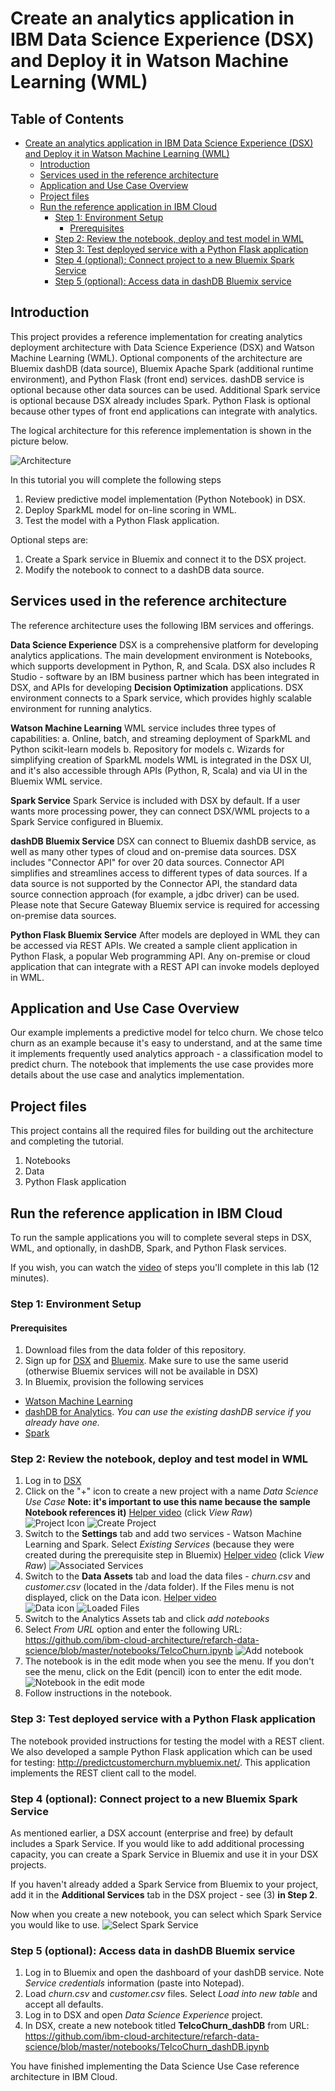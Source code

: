 # Create an analytics application in IBM Data Science Experience (DSX) and Deploy it in Watson Machine Learning (WML) 

## Table of Contents

- [Create an analytics application in IBM Data Science Experience (DSX) and Deploy it in Watson Machine Learning (WML)](#)
	- [Introduction](#introduction)
	- [Services used in the reference architecture](#services-used-in-the-reference-architecture)
	- [Application and Use Case Overview](#application-and-use-case-overview)
	- [Project files](#project-files)
	- [Run the reference application in IBM Cloud](#run-the-reference-application-in-ibm-cloud)
		- [Step 1: Environment Setup](#)
			- [Prerequisites](#)
		- [Step 2: Review the notebook, deploy and test model in WML](#)
		- [Step 3: Test deployed service with a Python Flask application](#)
		- [Step 4 (optional): Connect project to a new Bluemix Spark Service](#)
		- [Step 5 (optional): Access data in dashDB Bluemix service](#)

## Introduction
This project provides a reference implementation for creating analytics deployment architecture with Data Science Experience (DSX) and Watson Machine Learning (WML). Optional components of the architecture are Bluemix dashDB (data source), Bluemix Apache Spark (additional runtime environment), and Python Flask (front end) services. dashDB service is optional because other data sources can be used. Additional Spark service is optional because DSX already includes Spark. Python Flask is optional because other types of front end applications can integrate with analytics.
 
The logical architecture for this reference implementation is shown in the picture below.

![Architecture](static/imgs/architecture.PNG?raw=true)

In this tutorial you will complete the following steps
1. Review predictive model implementation (Python Notebook) in DSX. 
2. Deploy SparkML model for on-line scoring in WML.
3. Test the model with a Python Flask application. 

Optional steps are:
1. Create a Spark service in Bluemix and connect it to the DSX project. 
2. Modify the notebook to connect to a dashDB data source. 

## Services used in the reference architecture
The reference architecture uses the following IBM services and offerings.

**Data Science Experience**
DSX is a comprehensive platform for developing analytics applications. The main development environment is Notebooks, which supports development in Python, R, and Scala. DSX also includes R Studio - software by an IBM business partner which has been integrated in DSX, and APIs for developing **Decision Optimization** applications. DSX environment connects to a Spark service, which provides highly scalable environment for running analytics. 

**Watson Machine Learning**
WML service includes three types of capabilities: 
a. Online, batch, and streaming deployment of SparkML and Python scikit-learn models
b. Repository for models
c. Wizards for simplifying creation of SparkML models
WML is integrated in the DSX UI, and it's also accessible through APIs (Python, R, Scala) and via UI in the Bluemix WML service. 

**Spark Service**
Spark Service is included with DSX by default. If a user wants more processing power, they can connect DSX/WML projects to a Spark Service configured in Bluemix. 

**dashDB Bluemix Service**
DSX can connect to Bluemix dashDB service, as well as many other types of cloud and on-premise data sources. DSX includes "Connector API" for over 20 data sources. Connector API simplifies and streamlines access to different types of data sources. If a data source is not supported by the Connector API, the standard data source connection approach (for example, a jdbc driver) can be used. Please note that Secure Gateway Bluemix service is required for accessing on-premise data sources. 

**Python Flask Bluemix Service**
After models are deployed in WML they can be accessed via REST APIs. We created a sample client application in Python Flask, a popular Web programming API. Any on-premise or cloud application that can integrate with a REST API can invoke models deployed in WML. 

## Application and Use Case Overview
Our example implements a predictive model for telco churn. We chose telco churn as an example because it's easy to understand, and at the same time it implements frequently used analytics approach - a classification model to predict churn. The notebook that implements the use case provides more details about the use case and analytics implementation. 
 
## Project files
This project contains all the required files for building out the architecture and completing the tutorial.
1. Notebooks
2. Data
3. Python Flask application

## Run the reference application in IBM Cloud
To run the sample applications you will to complete several steps in DSX, WML, and optionally, in dashDB, Spark, and Python Flask services.  

If you wish, you can watch the [video](https://ibm.box.com/s/lp86j3od1pdprxbn3fomo1ox3fbs5gko) of steps you'll complete in this lab (12 minutes). 

### Step 1: Environment Setup

#### Prerequisites

1. Download files from the data folder of this repository. 
2. Sign up for [DSX](https://datascience.ibm.com/) and [Bluemix](https://bluemix.net). Make sure to use the same userid (otherwise Bluemix services will not be available in DSX)
3. In Bluemix, provision the following services
- [Watson Machine Learning](https://console.ng.bluemix.net/catalog/services/ibm-watson-machine-learning/?env_id=ibm:yp:us-south)
- [dashDB for Analytics](https://console.ng.bluemix.net/catalog/services/dashdb-for-analytics?env_id=ibm:yp:us-south&taxonomyNavigation=apps). *You can use the existing dashDB service if you already have one.*
- [Spark](https://console.ng.bluemix.net/catalog/services/apache-spark?env_id=ibm:yp:us-south&taxonomyNavigation=apps)

### Step 2: Review the notebook, deploy and test model in WML
1. Log in to [DSX](https://datascience.ibm.com/)
2. Click on the "+" icon to create a new project with a name *Data Science Use Case* **Note: it's important to use this name because the sample Notebook references it)** [Helper video](/videos/CreateProject.mp4) (click *View Raw*) <br />
![Project Icon](static/imgs/ProjectIcon.PNG?raw=true)
![Create Project](static/imgs/CreateProject.PNG?raw=true)
3. Switch to the **Settings** tab and add two services - Watson Machine Learning and Spark. Select *Existing Services* (because they were created during the prerequisite step in Bluemix) [Helper video](/videos/AddServices.mp4) (click *View Raw*)
![Associated Services](static/imgs/AddServices.PNG?raw=true)
3. Switch to the **Data Assets** tab and load the data files - *churn.csv* and *customer.csv* (located in the /data folder). If the Files menu is not displayed, click on the Data icon. [Helper video](/videos/AddData.mp4) <br />
![Data icon](static/imgs/DataIcon.PNG?raw=true)
![Loaded Files](static/imgs/LoadedFiles.PNG?raw=true)
4. Switch to the Analytics Assets tab and click *add notebooks*
5. Select *From URL* option and enter the following URL: https://github.com/ibm-cloud-architecture/refarch-data-science/blob/master/notebooks/TelcoChurn.ipynb
![Add notebook](static/imgs/AddNotebook.PNG?raw=true)
6. The notebook is in the edit mode when you see the menu. If you don't see the menu, click on the Edit (pencil) icon to enter the edit mode.  
![Notebook in the edit mode](static/imgs/NotebookEditMode.PNG?raw=true)
7. Follow instructions in the notebook.

### Step 3: Test deployed service with a Python Flask application
The notebook provided instructions for testing the model with a REST client. We also developed a sample Python Flask application which can be used for testing: http://predictcustomerchurn.mybluemix.net/. This application implements the REST client call to the model. 

### Step 4 (optional): Connect project to a new Bluemix Spark Service
As mentioned earlier, a DSX account (enterprise and free) by default includes a Spark Service. If you would like to add additional processing capacity, you can create a Spark Service in Bluemix and use it in your DSX projects. 

If you haven't already added a Spark Service from Bluemix to your project, add it in the **Additional Services** tab in the DSX project - see (3) **in Step 2**.  

Now when you create a new notebook, you can select which Spark Service you would like to use.
![Select Spark Service](static/imgs/SelectSparkService.PNG?raw=true)

### Step 5 (optional): Access data in dashDB Bluemix service
1. Log in to Bluemix and open the dashboard of your dashDB service. Note *Service credentials* information (paste into Notepad). 
2. Load *churn.csv* and *customer.csv* files. Select *Load into new table* and accept all defaults.
3. Log in to DSX and open *Data Science Experience* project.
4. In DSX, create a new notebook titled **TelcoChurn_dashDB** from URL: https://github.com/ibm-cloud-architecture/refarch-data-science/blob/master/notebooks/TelcoChurn_dashDB.ipynb 

You have finished implementing the Data Science Use Case reference architecture in IBM Cloud. 
